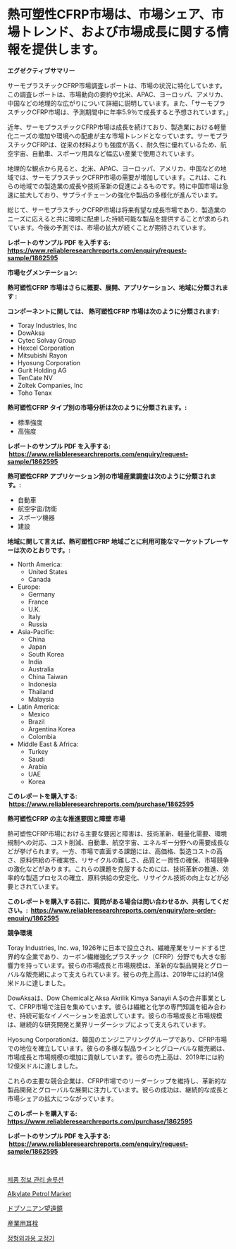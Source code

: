 <p><h1>熱可塑性CFRP市場は、市場シェア、市場トレンド、および市場成長に関する情報を提供します。</h1></p><p><strong>エグゼクティブサマリー</strong></p>
<p><p>サーモプラスチックCFRP市場調査レポートは、市場の状況に特化しています。この調査レポートは、市場動向の要約や北米、APAC、ヨーロッパ、アメリカ、中国などの地理的な広がりについて詳細に説明しています。また、「サーモプラスチックCFRP市場は、予測期間中に年率5.9％で成長すると予想されています。」</p><p>近年、サーモプラスチックCFRP市場は成長を続けており、製造業における軽量化ニーズの増加や環境への配慮が主な市場トレンドとなっています。サーモプラスチックCFRPは、従来の材料よりも強度が高く、耐久性に優れているため、航空宇宙、自動車、スポーツ用具など幅広い産業で使用されています。</p><p>地理的な観点から見ると、北米、APAC、ヨーロッパ、アメリカ、中国などの地域では、サーモプラスチックCFRP市場の需要が増加しています。これは、これらの地域での製造業の成長や技術革新の促進によるものです。特に中国市場は急速に拡大しており、サプライチェーンの強化や製品の多様化が進んでいます。</p><p>総じて、サーモプラスチックCFRP市場は将来有望な成長市場であり、製造業のニーズに応えると共に環境に配慮した持続可能な製品を提供することが求められています。今後の予測では、市場の拡大が続くことが期待されています。</p></p>
<p><strong>レポートのサンプル PDF を入手する: <a href="https://www.reliableresearchreports.com/enquiry/request-sample/1862595">https://www.reliableresearchreports.com/enquiry/request-sample/1862595</a></strong></p>
<p><strong>市場セグメンテーション:</strong></p>
<p><strong> 熱可塑性CFRP 市場はさらに概要、展開、アプリケーション、地域に分類されます :</strong></p>
<p><strong>コンポーネントに関しては、 熱可塑性CFRP 市場は次のように分類されます: &nbsp;</strong></p>
<p><ul><li>Toray Industries, Inc</li><li>DowAksa</li><li>Cytec Solvay Group</li><li>Hexcel Corporation</li><li>Mitsubishi Rayon</li><li>Hyosung Corporation</li><li>Gurit Holding AG</li><li>TenCate NV</li><li>Zoltek Companies, Inc</li><li>Toho Tenax</li></ul></p>
<p><strong> 熱可塑性CFRP タイプ別の市場分析は次のように分類されます。:</strong></p>
<p><ul><li>標準強度</li><li>高強度</li></ul></p>
<p><strong>レポートのサンプル PDF を入手する: &nbsp;<a href="https://www.reliableresearchreports.com/enquiry/request-sample/1862595">https://www.reliableresearchreports.com/enquiry/request-sample/1862595</a></strong></p>
<p><strong> 熱可塑性CFRP アプリケーション別の市場産業調査は次のように分類されます。:</strong></p>
<p><ul><li>自動車</li><li>航空宇宙/防衛</li><li>スポーツ機器</li><li>建設</li></ul></p>
<p><strong>地域に関して言えば、熱可塑性CFRP 地域ごとに利用可能なマーケットプレーヤーは次のとおりです。:</strong></p>
<p><ul>
    <li>
        North America:
        <ul>
            <li>United States</li>
            <li>Canada</li>
        </ul>
    </li>
    <li>
        Europe:
        <ul>
            <li>Germany</li>
            <li>France</li>
            <li>U.K.</li>
            <li>Italy</li>
            <li>Russia</li>
        </ul>
    </li>
    <li>
        Asia-Pacific:
        <ul>
            <li>China</li>
            <li>Japan</li>
            <li>South Korea</li>
            <li>India</li>
            <li>Australia</li>
            <li>China Taiwan</li>
            <li>Indonesia</li>
            <li>Thailand</li>
            <li>Malaysia</li>
        </ul>
    </li>
    <li>
        Latin America:
        <ul>
            <li>Mexico</li>
            <li>Brazil</li>
            <li>Argentina Korea</li>
            <li>Colombia</li>
        </ul>
    </li>
    <li>
        Middle East & Africa:
        <ul>
            <li>Turkey</li>
            <li>Saudi</li>
            <li>Arabia</li>
            <li>UAE</li>
            <li>Korea</li>
        </ul>
    </li>
    </ul></p>
<p><strong>このレポートを購入する: &nbsp;<a href="https://www.reliableresearchreports.com/purchase/1862595">https://www.reliableresearchreports.com/purchase/1862595</a></strong></p>
<p><strong>熱可塑性CFRP の主な推進要因と障壁 市場</strong></p>
<p><p>熱可塑性CFRP市場における主要な要因と障害は、技術革新、軽量化需要、環境規制への対応、コスト削減、自動車、航空宇宙、エネルギー分野への需要成長などが挙げられます。一方、市場で直面する課題には、高価格、製造コストの高さ、原料供給の不確実性、リサイクルの難しさ、品質と一貫性の確保、市場競争の激化などがあります。これらの課題を克服するためには、技術革新の推進、効率的な製造プロセスの確立、原料供給の安定化、リサイクル技術の向上などが必要とされています。</p></p>
<p><strong>このレポートを購入する前に、質問がある場合は問い合わせるか、共有してください。:&nbsp; <a href="https://www.reliableresearchreports.com/enquiry/pre-order-enquiry/1862595">https://www.reliableresearchreports.com/enquiry/pre-order-enquiry/1862595</a></strong></p>
<p><strong>競争環境</strong></p>
<p><p>Toray Industries, Inc. wa, 1926年に日本で設立され、繊維産業をリードする世界的な企業であり、カーボン繊維強化プラスチック（CFRP）分野でも大きな影響力を持っています。彼らの市場成長と市場規模は、革新的な製品開発とグローバルな販売網によって支えられています。彼らの売上高は、2019年には約14億米ドルに達しました。</p><p>DowAksaは、Dow ChemicalとAksa Akrilik Kimya Sanayii A.Şの合弁事業として、CFRP市場で注目を集めています。彼らは繊維と化学の専門知識を組み合わせ、持続可能なイノベーションを追求しています。彼らの市場成長と市場規模は、継続的な研究開発と業界リーダーシップによって支えられています。</p><p>Hyosung Corporationは、韓国のエンジニアリンググループであり、CFRP市場での地位を確立しています。彼らの多様な製品ラインとグローバルな販売網は、市場成長と市場規模の増加に貢献しています。彼らの売上高は、2019年には約12億米ドルに達しました。</p><p>これらの主要な競合企業は、CFRP市場でのリーダーシップを維持し、革新的な製品開発とグローバルな展開に注力しています。彼らの成功は、継続的な成長と市場シェアの拡大につながっています。</p></p>
<p><strong>このレポートを購入する: &nbsp; <a href="https://www.reliableresearchreports.com/purchase/1862595">https://www.reliableresearchreports.com/purchase/1862595</a></strong></p>
<p><strong>レポートのサンプル PDF を入手する: &nbsp;<a href="https://www.reliableresearchreports.com/enquiry/request-sample/1862595">https://www.reliableresearchreports.com/enquiry/request-sample/1862595</a></strong><strong></strong></p>
<p>&nbsp;</p>
<p><p><a href="https://medium.com/@kelvinfeenrey98677/%EC%A0%9C%ED%92%88-%EC%A0%95%EB%B3%B4-%EA%B4%80%EB%A6%AC-%EC%86%94%EB%A3%A8%EC%85%98-%EC%8B%9C%EC%9E%A5-%EB%B6%84%EC%84%9D-cagr-%EC%8B%9C%EC%9E%A5-%EC%84%B8%EB%B6%84%ED%99%94-%EB%B0%8F-%EA%B8%80%EB%A1%9C%EB%B2%8C-%EC%82%B0%EC%97%85-%EA%B0%9C%EC%9A%94-5a8dd241d5ba">제품 정보 관리 솔루션</a></p><p><a href="https://github.com/gulaimolin/Market-Research-Report-List-3/blob/main/alkylate-petrol-market.md">Alkylate Petrol Market</a></p><p><a href="https://medium.com/@pedrogers56456/%E3%83%89%E3%83%96%E3%82%BD%E3%83%8B%E3%82%A2%E3%83%B3%E6%9C%9B%E9%81%A0%E9%8F%A1%E3%81%AE%E5%B8%82%E5%A0%B4%E3%82%B7%E3%82%A7%E3%82%A2%E3%81%AE%E9%80%B2%E5%8C%96%E3%81%A8%E5%B8%82%E5%A0%B4%E6%88%90%E9%95%B7%E3%81%AE%E3%83%88%E3%83%AC%E3%83%B3%E3%83%892024%E5%B9%B4%E3%81%8B%E3%82%892031%E5%B9%B4%E3%81%BE%E3%81%A7-d6f70e7c4876">ドブソニアン望遠鏡</a></p><p><a href="https://medium.com/@estasprer20231/%E7%94%A3%E6%A5%AD%E7%94%A8%E3%82%A4%E3%83%A4%E3%83%BC%E3%83%97%E3%83%A9%E3%82%B0%E3%81%AE%E5%B8%82%E5%A0%B4%E5%88%86%E6%9E%90%E3%81%8A%E3%82%88%E3%81%B32024%E5%B9%B4%E3%81%8B%E3%82%892031%E5%B9%B4%E3%81%BE%E3%81%A7%E3%81%AE%E3%82%B5%E3%82%A4%E3%82%BA%E4%BA%88%E6%B8%AC-35558702735f">産業用耳栓</a></p><p><a href="https://github.com/lzrvbyqzftro57/Market-Research-Report-List-1/blob/main/5628965191752.md">정형외과용 교정기</a></p></p>
